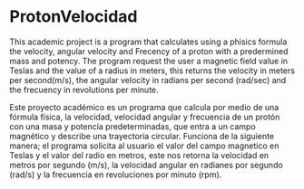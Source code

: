 # ProtonVelocidad

This academic project is a program that calculates using a phisics formula the velocity, angular velocity and Frecency of a proton with a predermined mass and potency. The program request the user a magnetic field value in Teslas and the value of a radius in meters, this returns the velocity in meters per second(m/s), the angular velocity in radians per second (rad/sec) and the frecuency in revolutions per minute.
 

Este proyecto académico es un programa que calcula por medio de una fórmula física, la velocidad, velocidad angular y frecuencia de un protón con una masa y potencia predeterminadas, que entra a un campo magnético y describe una trayectoria circular.
Funciona de la siguiente manera; el programa solicita al usuario el valor del campo magnetico en Teslas y el valor del radio en metros, este nos retorna la velocidad en metros por segundo (m/s), la velocidad angular en radianes por segundo (rad/s) y la frecuencia en revoluciones por minuto (rpm).

